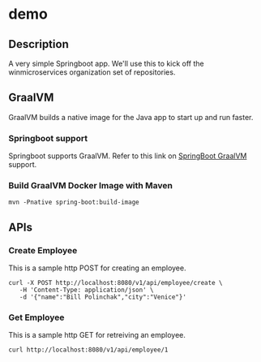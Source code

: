 # demo

## Description 

A very simple Springboot app.  We'll use this to kick off the winmicroservices
organization set of repositories.

## GraalVM

GraalVM builds a native image for the Java app to start up and run faster.

### Springboot support

Springboot supports GraalVM.  Refer to this link on [SpringBoot GraalVM](https://docs.spring.io/spring-boot/docs/3.0.0/reference/html/native-image.html#native-image) support.

### Build GraalVM Docker Image with Maven

```
mvn -Pnative spring-boot:build-image
```

## APIs

### Create Employee

This is a sample http POST for creating an employee.

```
curl -X POST http://localhost:8080/v1/api/employee/create \
   -H 'Content-Type: application/json' \
   -d '{"name":"Bill Polinchak","city":"Venice"}'
```

### Get Employee

This is a sample http GET for retreiving an employee.

```
curl http://localhost:8080/v1/api/employee/1
```